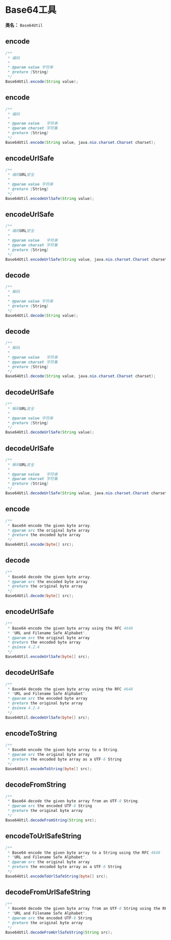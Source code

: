 #  Base64工具
**类名：** `Base64Util`

## encode
```java
/**
 * 编码
 *
 * @param value 字符串
 * @return {String}
 */
Base64Util.encode(String value);
```

## encode
```java
/**
 * 编码
 *
 * @param value   字符串
 * @param charset 字符集
 * @return {String}
 */
Base64Util.encode(String value, java.nio.charset.Charset charset);
```

## encodeUrlSafe
```java
/**
 * 编码URL安全
 *
 * @param value 字符串
 * @return {String}
 */
Base64Util.encodeUrlSafe(String value);
```

## encodeUrlSafe
```java
/**
 * 编码URL安全
 *
 * @param value   字符串
 * @param charset 字符集
 * @return {String}
 */
Base64Util.encodeUrlSafe(String value, java.nio.charset.Charset charset);
```

## decode
```java
/**
 * 解码
 *
 * @param value 字符串
 * @return {String}
 */
Base64Util.decode(String value);
```

## decode
```java
/**
 * 解码
 *
 * @param value   字符串
 * @param charset 字符集
 * @return {String}
 */
Base64Util.decode(String value, java.nio.charset.Charset charset);
```

## decodeUrlSafe
```java
/**
 * 解码URL安全
 *
 * @param value 字符串
 * @return {String}
 */
Base64Util.decodeUrlSafe(String value);
```

## decodeUrlSafe
```java
/**
 * 解码URL安全
 *
 * @param value   字符串
 * @param charset 字符集
 * @return {String}
 */
Base64Util.decodeUrlSafe(String value, java.nio.charset.Charset charset);
```

## encode
```java
/**
 * Base64-encode the given byte array.
 * @param src the original byte array
 * @return the encoded byte array
 */
Base64Util.encode(byte[] src);
```

## decode
```java
/**
 * Base64-decode the given byte array.
 * @param src the encoded byte array
 * @return the original byte array
 */
Base64Util.decode(byte[] src);
```

## encodeUrlSafe
```java
/**
 * Base64-encode the given byte array using the RFC 4648
 * "URL and Filename Safe Alphabet".
 * @param src the original byte array
 * @return the encoded byte array
 * @since 4.2.4
 */
Base64Util.encodeUrlSafe(byte[] src);
```

## decodeUrlSafe
```java
/**
 * Base64-decode the given byte array using the RFC 4648
 * "URL and Filename Safe Alphabet".
 * @param src the encoded byte array
 * @return the original byte array
 * @since 4.2.4
 */
Base64Util.decodeUrlSafe(byte[] src);
```

## encodeToString
```java
/**
 * Base64-encode the given byte array to a String.
 * @param src the original byte array
 * @return the encoded byte array as a UTF-8 String
 */
Base64Util.encodeToString(byte[] src);
```

## decodeFromString
```java
/**
 * Base64-decode the given byte array from an UTF-8 String.
 * @param src the encoded UTF-8 String
 * @return the original byte array
 */
Base64Util.decodeFromString(String src);
```

## encodeToUrlSafeString
```java
/**
 * Base64-encode the given byte array to a String using the RFC 4648
 * "URL and Filename Safe Alphabet".
 * @param src the original byte array
 * @return the encoded byte array as a UTF-8 String
 */
Base64Util.encodeToUrlSafeString(byte[] src);
```

## decodeFromUrlSafeString
```java
/**
 * Base64-decode the given byte array from an UTF-8 String using the RFC 4648
 * "URL and Filename Safe Alphabet".
 * @param src the encoded UTF-8 String
 * @return the original byte array
 */
Base64Util.decodeFromUrlSafeString(String src);
```

